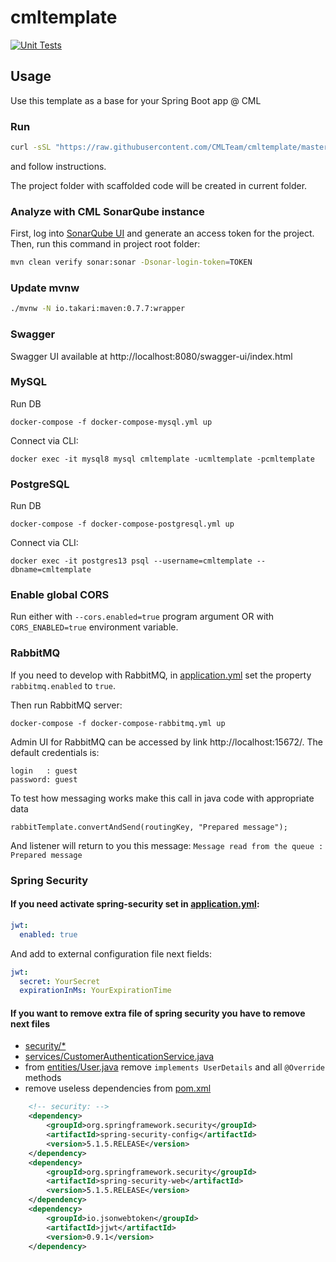 # cmltemplate

[![Unit Tests](https://github.com/CMLTeam/cmltemplate/actions/workflows/run-tests.yml/badge.svg)](https://github.com/CMLTeam/cmltemplate/actions/workflows/run-tests.yml)

## Usage
Use this template as a base for your Spring Boot app @ CML

### Run
```bash
curl -sSL "https://raw.githubusercontent.com/CMLTeam/cmltemplate/master/init.sh?$(date +%T)" | bash
```

and follow instructions. 

The project folder with scaffolded code will be created in current folder. 

### Analyze with CML SonarQube instance
First, log into [SonarQube UI](https://sonar.cmlteam.com) and generate an access token for the project.
Then, run this command in project root folder:
```bash
mvn clean verify sonar:sonar -Dsonar-login-token=TOKEN
```                                                    

### Update mvnw

```bash
./mvnw -N io.takari:maven:0.7.7:wrapper
```  

### Swagger

Swagger UI available at http://localhost:8080/swagger-ui/index.html 


### MySQL

Run DB

```
docker-compose -f docker-compose-mysql.yml up
```

Connect via CLI:
```
docker exec -it mysql8 mysql cmltemplate -ucmltemplate -pcmltemplate
``` 

### PostgreSQL

Run DB

```
docker-compose -f docker-compose-postgresql.yml up
```

Connect via CLI:
```                                        
docker exec -it postgres13 psql --username=cmltemplate --dbname=cmltemplate
``` 

### Enable global CORS

Run either with `--cors.enabled=true` program argument OR with `CORS_ENABLED=true` environment variable. 

### RabbitMQ
            
If you need to develop with RabbitMQ, in [application.yml](src/main/resources/application.yml) set the property `rabbitmq.enabled` to `true`.

Then run RabbitMQ server:

```
docker-compose -f docker-compose-rabbitmq.yml up
```

Admin UI for RabbitMQ can be accessed by link http://localhost:15672/. The default credentials is: 

```
login   : guest
password: guest
```

To test how messaging works make this call in java code with appropriate data
```
rabbitTemplate.convertAndSend(routingKey, "Prepared message"); 
```
And listener will return to you this message: `Message read from the queue : Prepared message`

### Spring Security

#### If you need activate spring-security set in [application.yml](src/main/resources/application.yml):
```yml
jwt:
  enabled: true
```
And add to external configuration file next fields:
```yml
jwt:
  secret: YourSecret
  expirationInMs: YourExpirationTime
```

#### If you want to remove extra file of spring security you have to remove next files
* [security/*](src/main/java/com/cmlteam/cmltemplate/security)
* [services/CustomerAuthenticationService.java](src/main/java/com/cmlteam/cmltemplate/services/CustomerAuthenticationService.java)
* from [entities/User.java](src/main/java/com/cmlteam/cmltemplate/entities/User.java) remove `implements UserDetails` and all `@Override` methods
* remove useless dependencies from [pom.xml](pom.xml)
```xml
    <!-- security: -->
    <dependency>
        <groupId>org.springframework.security</groupId>
        <artifactId>spring-security-config</artifactId>
        <version>5.1.5.RELEASE</version>
    </dependency>
    <dependency>
        <groupId>org.springframework.security</groupId>
        <artifactId>spring-security-web</artifactId>
        <version>5.1.5.RELEASE</version>
    </dependency>
    <dependency>
        <groupId>io.jsonwebtoken</groupId>
        <artifactId>jjwt</artifactId>
        <version>0.9.1</version>
    </dependency>
```
